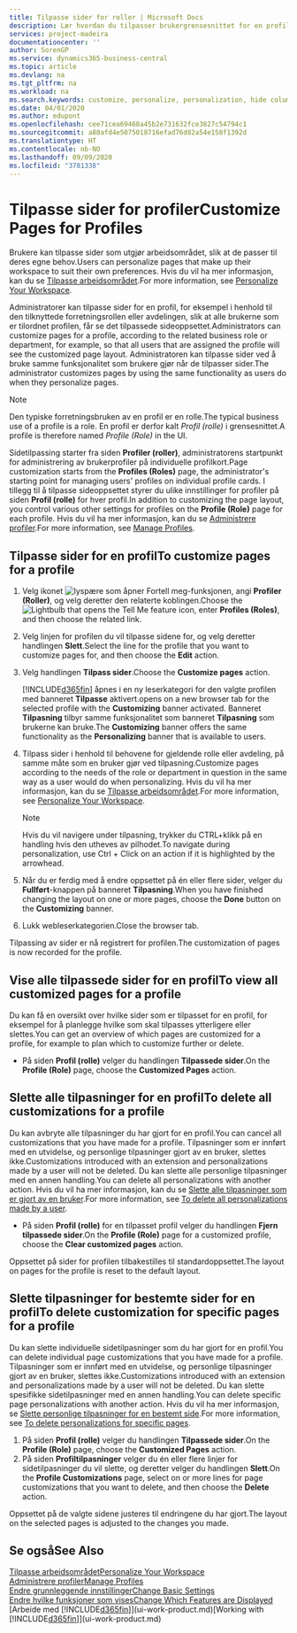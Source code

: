```yaml
---
title: Tilpasse sider for roller | Microsoft Docs
description: Lær hvordan du tilpasser brukergrensesnittet for en profil (rolle), slik at alle brukere som har tilordnet rollen, ser et tilpasset arbeidsområde.
services: project-madeira
documentationcenter: ''
author: SorenGP
ms.service: dynamics365-business-central
ms.topic: article
ms.devlang: na
ms.tgt_pltfrm: na
ms.workload: na
ms.search.keywords: customize, personalize, personalization, hide columns, remove fields, move fields
ms.date: 04/01/2020
ms.author: edupont
ms.openlocfilehash: cee71cea69468a45b2e731632fce3827c54794c1
ms.sourcegitcommit: a80afd4e5075018716efad76d82a54e158f1392d
ms.translationtype: HT
ms.contentlocale: nb-NO
ms.lasthandoff: 09/09/2020
ms.locfileid: "3781338"
---
```

# <a name="customize-pages-for-profiles"></a><span data-ttu-id="b4b3d-103">Tilpasse sider for profiler</span><span class="sxs-lookup"><span data-stu-id="b4b3d-103">Customize Pages for Profiles</span></span>
<span data-ttu-id="b4b3d-104">Brukere kan tilpasse sider som utgjør arbeidsområdet, slik at de passer til deres egne behov.</span><span class="sxs-lookup"><span data-stu-id="b4b3d-104">Users can personalize pages that make up their workspace to suit their own preferences.</span></span> <span data-ttu-id="b4b3d-105">Hvis du vil ha mer informasjon, kan du se [Tilpasse arbeidsområdet](ui-personalization-user.md).</span><span class="sxs-lookup"><span data-stu-id="b4b3d-105">For more information, see [Personalize Your Workspace](ui-personalization-user.md).</span></span>

<span data-ttu-id="b4b3d-106">Administratorer kan tilpasse sider for en profil, for eksempel i henhold til den tilknyttede forretningsrollen eller avdelingen, slik at alle brukerne som er tilordnet profilen, får se det tilpassede sideoppsettet.</span><span class="sxs-lookup"><span data-stu-id="b4b3d-106">Administrators can customize pages for a profile, according to the related business role or department, for example, so that all users that are assigned the profile will see the customized page layout.</span></span> <span data-ttu-id="b4b3d-107">Administratoren kan tilpasse sider ved å bruke samme funksjonalitet som brukere gjør når de tilpasser sider.</span><span class="sxs-lookup"><span data-stu-id="b4b3d-107">The administrator customizes pages by using the same functionality as users do when they personalize pages.</span></span>

> [!NOTE]
> <span data-ttu-id="b4b3d-108">Den typiske forretningsbruken av en profil er en rolle.</span><span class="sxs-lookup"><span data-stu-id="b4b3d-108">The typical business use of a profile is a role.</span></span> <span data-ttu-id="b4b3d-109">En profil er derfor kalt *Profil (rolle)* i grensesnittet.</span><span class="sxs-lookup"><span data-stu-id="b4b3d-109">A profile is therefore named *Profile (Role)* in the UI.</span></span>

<span data-ttu-id="b4b3d-110">Sidetilpassing starter fra siden **Profiler (roller)**, administratorens startpunkt for administrering av brukerprofiler på individuelle profilkort.</span><span class="sxs-lookup"><span data-stu-id="b4b3d-110">Page customization starts from the **Profiles (Roles)** page, the administrator's starting point for managing users' profiles on individual profile cards.</span></span> <span data-ttu-id="b4b3d-111">I tillegg til å tilpasse sideoppsettet styrer du ulike innstillinger for profiler på siden **Profil (rolle)** for hver profil.</span><span class="sxs-lookup"><span data-stu-id="b4b3d-111">In addition to customizing the page layout, you control various other settings for profiles on the **Profile (Role)** page for each profile.</span></span> <span data-ttu-id="b4b3d-112">Hvis du vil ha mer informasjon, kan du se [Administrere profiler](admin-users-profiles-roles.md).</span><span class="sxs-lookup"><span data-stu-id="b4b3d-112">For more information, see [Manage Profiles](admin-users-profiles-roles.md).</span></span>

## <a name="to-customize-pages-for-a-profile"></a><span data-ttu-id="b4b3d-113">Tilpasse sider for en profil</span><span class="sxs-lookup"><span data-stu-id="b4b3d-113">To customize pages for a profile</span></span>
1. <span data-ttu-id="b4b3d-114">Velg ikonet ![lyspære som åpner Fortell meg-funksjonen](media/ui-search/search_small.png "Fortell hva du vil gjøre"), angi **Profiler (Roller)**, og velg deretter den relaterte koblingen.</span><span class="sxs-lookup"><span data-stu-id="b4b3d-114">Choose the ![Lightbulb that opens the Tell Me feature](media/ui-search/search_small.png "Tell me what you want to do") icon, enter **Profiles (Roles)**, and then choose the related link.</span></span>
2. <span data-ttu-id="b4b3d-115">Velg linjen for profilen du vil tilpasse sidene for, og velg deretter handlingen **Slett**.</span><span class="sxs-lookup"><span data-stu-id="b4b3d-115">Select the line for the profile that you want to customize pages for, and then choose the **Edit** action.</span></span>
3. <span data-ttu-id="b4b3d-116">Velg handlingen **Tilpass sider**.</span><span class="sxs-lookup"><span data-stu-id="b4b3d-116">Choose the **Customize pages** action.</span></span>

    [!INCLUDE[d365fin](includes/d365fin_md.md)] <span data-ttu-id="b4b3d-117">åpnes i en ny leserkategori for den valgte profilen med banneret **Tilpasse** aktivert.</span><span class="sxs-lookup"><span data-stu-id="b4b3d-117">opens on a new browser tab for the selected profile with the **Customizing** banner activated.</span></span> <span data-ttu-id="b4b3d-118">Banneret **Tilpasning** tilbyr samme funksjonalitet som banneret **Tilpasning** som brukerne kan bruke.</span><span class="sxs-lookup"><span data-stu-id="b4b3d-118">The **Customizing** banner offers the same functionality as the **Personalizing** banner that is available to users.</span></span>

4. <span data-ttu-id="b4b3d-119">Tilpass sider i henhold til behovene for gjeldende rolle eller avdeling, på samme måte som en bruker gjør ved tilpasning.</span><span class="sxs-lookup"><span data-stu-id="b4b3d-119">Customize pages according to the needs of the role or department in question in the same way as a user would do when personalizing.</span></span> <span data-ttu-id="b4b3d-120">Hvis du vil ha mer informasjon, kan du se [Tilpasse arbeidsområdet](ui-personalization-user.md).</span><span class="sxs-lookup"><span data-stu-id="b4b3d-120">For more information, see [Personalize Your Workspace](ui-personalization-user.md).</span></span>

    > [!NOTE]
    > <span data-ttu-id="b4b3d-121">Hvis du vil navigere under tilpasning, trykker du CTRL+klikk på en handling hvis den utheves av pilhodet.</span><span class="sxs-lookup"><span data-stu-id="b4b3d-121">To navigate during personalization, use Ctrl + Click on an action if it is highlighted by the arrowhead.</span></span>

5. <span data-ttu-id="b4b3d-122">Når du er ferdig med å endre oppsettet på én eller flere sider, velger du **Fullført**-knappen på banneret **Tilpasning**.</span><span class="sxs-lookup"><span data-stu-id="b4b3d-122">When you have finished changing the layout on one or more pages, choose the **Done** button on the **Customizing** banner.</span></span>
6. <span data-ttu-id="b4b3d-123">Lukk webleserkategorien.</span><span class="sxs-lookup"><span data-stu-id="b4b3d-123">Close the browser tab.</span></span>

<span data-ttu-id="b4b3d-124">Tilpassing av sider er nå registrert for profilen.</span><span class="sxs-lookup"><span data-stu-id="b4b3d-124">The customization of pages is now recorded for the profile.</span></span>

## <a name="to-view-all-customized-pages-for-a-profile"></a><span data-ttu-id="b4b3d-125">Vise alle tilpassede sider for en profil</span><span class="sxs-lookup"><span data-stu-id="b4b3d-125">To view all customized pages for a profile</span></span>
<span data-ttu-id="b4b3d-126">Du kan få en oversikt over hvilke sider som er tilpasset for en profil, for eksempel for å planlegge hvilke som skal tilpasses ytterligere eller slettes.</span><span class="sxs-lookup"><span data-stu-id="b4b3d-126">You can get an overview of which pages are customized for a profile, for example to plan which to customize further or delete.</span></span>

- <span data-ttu-id="b4b3d-127">På siden **Profil (rolle)** velger du handlingen **Tilpassede sider**.</span><span class="sxs-lookup"><span data-stu-id="b4b3d-127">On the **Profile (Role)** page, choose the **Customized Pages** action.</span></span>

## <a name="to-delete-all-customizations-for-a-profile"></a><span data-ttu-id="b4b3d-128">Slette alle tilpasninger for en profil</span><span class="sxs-lookup"><span data-stu-id="b4b3d-128">To delete all customizations for a profile</span></span>
<span data-ttu-id="b4b3d-129">Du kan avbryte alle tilpasninger du har gjort for en profil.</span><span class="sxs-lookup"><span data-stu-id="b4b3d-129">You can cancel all customizations that you have made for a profile.</span></span> <span data-ttu-id="b4b3d-130">Tilpasninger som er innført med en utvidelse, og personlige tilpasninger gjort av en bruker, slettes ikke.</span><span class="sxs-lookup"><span data-stu-id="b4b3d-130">Customizations introduced with an extension and personalizations made by a user will not be deleted.</span></span> <span data-ttu-id="b4b3d-131">Du kan slette alle personlige tilpasninger med en annen handling.</span><span class="sxs-lookup"><span data-stu-id="b4b3d-131">You can delete all personalizations with another action.</span></span> <span data-ttu-id="b4b3d-132">Hvis du vil ha mer informasjon, kan du se [Slette alle tilpasninger som er gjort av en bruker](admin-users-profiles-roles.md#to-delete-all-personalizations-made-by-a-user).</span><span class="sxs-lookup"><span data-stu-id="b4b3d-132">For more information, see [To delete all personalizations made by a user](admin-users-profiles-roles.md#to-delete-all-personalizations-made-by-a-user).</span></span>

- <span data-ttu-id="b4b3d-133">På siden **Profil (rolle)** for en tilpasset profil velger du handlingen **Fjern tilpassede sider**.</span><span class="sxs-lookup"><span data-stu-id="b4b3d-133">On the **Profile (Role)** page for a customized profile, choose the **Clear customized pages** action.</span></span>

<span data-ttu-id="b4b3d-134">Oppsettet på sider for profilen tilbakestilles til standardoppsettet.</span><span class="sxs-lookup"><span data-stu-id="b4b3d-134">The layout on pages for the profile is reset to the default layout.</span></span>  

## <a name="to-delete-customization-for-specific-pages-for-a-profile"></a><span data-ttu-id="b4b3d-135">Slette tilpasninger for bestemte sider for en profil</span><span class="sxs-lookup"><span data-stu-id="b4b3d-135">To delete customization for specific pages for a profile</span></span>
<span data-ttu-id="b4b3d-136">Du kan slette individuelle sidetilpasninger som du har gjort for en profil.</span><span class="sxs-lookup"><span data-stu-id="b4b3d-136">You can delete individual page customizations that you have made for a profile.</span></span> <span data-ttu-id="b4b3d-137">Tilpasninger som er innført med en utvidelse, og personlige tilpasninger gjort av en bruker, slettes ikke.</span><span class="sxs-lookup"><span data-stu-id="b4b3d-137">Customizations introduced with an extension and personalizations made by a user will not be deleted.</span></span> <span data-ttu-id="b4b3d-138">Du kan slette spesifikke sidetilpasninger med en annen handling.</span><span class="sxs-lookup"><span data-stu-id="b4b3d-138">You can delete specific page personalizations with another action.</span></span> <span data-ttu-id="b4b3d-139">Hvis du vil ha mer informasjon, se [Slette personlige tilpasninger for en bestemt side](admin-users-profiles-roles.md#to-delete-personalizations-for-specific-pages).</span><span class="sxs-lookup"><span data-stu-id="b4b3d-139">For more information, see [To delete personalizations for specific pages](admin-users-profiles-roles.md#to-delete-personalizations-for-specific-pages).</span></span>

1. <span data-ttu-id="b4b3d-140">På siden **Profil (rolle)** velger du handlingen **Tilpassede sider**.</span><span class="sxs-lookup"><span data-stu-id="b4b3d-140">On the **Profile (Role)** page, choose the **Customized Pages** action.</span></span>
2. <span data-ttu-id="b4b3d-141">På siden **Profiltilpasninger** velger du én eller flere linjer for sidetilpasninger du vil slette, og deretter velger du handlingen **Slett**.</span><span class="sxs-lookup"><span data-stu-id="b4b3d-141">On the **Profile Customizations** page, select on or more lines for page customizations that you want to delete, and then choose the **Delete** action.</span></span>

<span data-ttu-id="b4b3d-142">Oppsettet på de valgte sidene justeres til endringene du har gjort.</span><span class="sxs-lookup"><span data-stu-id="b4b3d-142">The layout on the selected pages is adjusted to the changes you made.</span></span>

## <a name="see-also"></a><span data-ttu-id="b4b3d-143">Se også</span><span class="sxs-lookup"><span data-stu-id="b4b3d-143">See Also</span></span>
[<span data-ttu-id="b4b3d-144">Tilpasse arbeidsområdet</span><span class="sxs-lookup"><span data-stu-id="b4b3d-144">Personalize Your Workspace</span></span>](ui-personalization-user.md)  
[<span data-ttu-id="b4b3d-145">Administrere profiler</span><span class="sxs-lookup"><span data-stu-id="b4b3d-145">Manage Profiles</span></span>](admin-users-profiles-roles.md)  
[<span data-ttu-id="b4b3d-146">Endre grunnleggende innstillinger</span><span class="sxs-lookup"><span data-stu-id="b4b3d-146">Change Basic Settings</span></span>](ui-change-basic-settings.md)  
[<span data-ttu-id="b4b3d-147">Endre hvilke funksjoner som vises</span><span class="sxs-lookup"><span data-stu-id="b4b3d-147">Change Which Features are Displayed</span></span>](ui-experiences.md)  
<span data-ttu-id="b4b3d-148">[Arbeide med [!INCLUDE[d365fin](includes/d365fin_md.md)]](ui-work-product.md)</span><span class="sxs-lookup"><span data-stu-id="b4b3d-148">[Working with [!INCLUDE[d365fin](includes/d365fin_md.md)]](ui-work-product.md)</span></span>  
